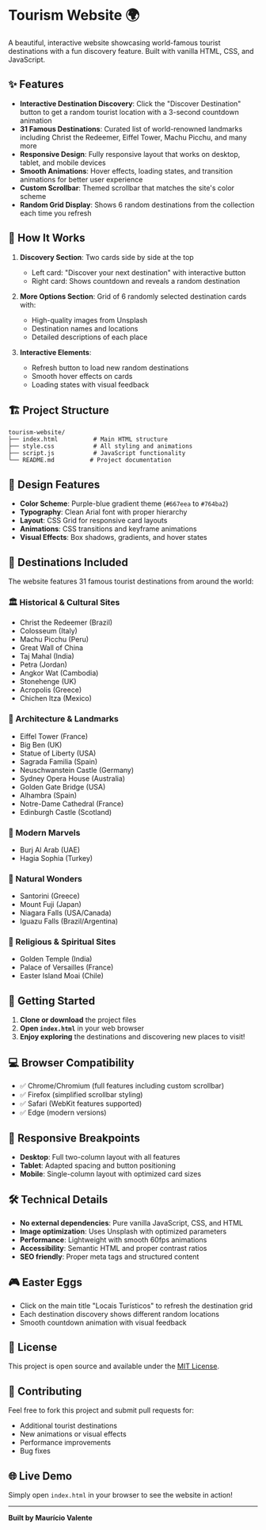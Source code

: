 # Tourism Website 🌍

A beautiful, interactive website showcasing world-famous tourist destinations with a fun discovery feature. Built with vanilla HTML, CSS, and JavaScript.

## ✨ Features

- **Interactive Destination Discovery**: Click the "Discover Destination" button to get a random tourist location with a 3-second countdown animation
- **31 Famous Destinations**: Curated list of world-renowned landmarks including Christ the Redeemer, Eiffel Tower, Machu Picchu, and many more
- **Responsive Design**: Fully responsive layout that works on desktop, tablet, and mobile devices  
- **Smooth Animations**: Hover effects, loading states, and transition animations for better user experience
- **Custom Scrollbar**: Themed scrollbar that matches the site's color scheme
- **Random Grid Display**: Shows 6 random destinations from the collection each time you refresh

## 🎯 How It Works

1. **Discovery Section**: Two cards side by side at the top
   - Left card: "Discover your next destination" with interactive button
   - Right card: Shows countdown and reveals a random destination

2. **More Options Section**: Grid of 6 randomly selected destination cards with:
   - High-quality images from Unsplash
   - Destination names and locations
   - Detailed descriptions of each place

3. **Interactive Elements**:
   - Refresh button to load new random destinations
   - Smooth hover effects on cards
   - Loading states with visual feedback

## 🏗️ Project Structure

```
tourism-website/
├── index.html          # Main HTML structure
├── style.css           # All styling and animations
├── script.js           # JavaScript functionality
└── README.md          # Project documentation
```

## 🎨 Design Features

- **Color Scheme**: Purple-blue gradient theme (`#667eea` to `#764ba2`)
- **Typography**: Clean Arial font with proper hierarchy
- **Layout**: CSS Grid for responsive card layouts
- **Animations**: CSS transitions and keyframe animations
- **Visual Effects**: Box shadows, gradients, and hover states

## 🌟 Destinations Included

The website features 31 famous tourist destinations from around the world:

### 🏛️ Historical & Cultural Sites
- Christ the Redeemer (Brazil)
- Colosseum (Italy) 
- Machu Picchu (Peru)
- Great Wall of China
- Taj Mahal (India)
- Petra (Jordan)
- Angkor Wat (Cambodia)
- Stonehenge (UK)
- Acropolis (Greece)
- Chichen Itza (Mexico)

### 🏰 Architecture & Landmarks
- Eiffel Tower (France)
- Big Ben (UK)
- Statue of Liberty (USA)
- Sagrada Familia (Spain)
- Neuschwanstein Castle (Germany)
- Sydney Opera House (Australia)
- Golden Gate Bridge (USA)
- Alhambra (Spain)
- Notre-Dame Cathedral (France)
- Edinburgh Castle (Scotland)

### 🏨 Modern Marvels
- Burj Al Arab (UAE)
- Hagia Sophia (Turkey)

### 🌊 Natural Wonders
- Santorini (Greece)
- Mount Fuji (Japan)
- Niagara Falls (USA/Canada)
- Iguazu Falls (Brazil/Argentina)

### 🕌 Religious & Spiritual Sites
- Golden Temple (India)
- Palace of Versailles (France)
- Easter Island Moai (Chile)

## 🚀 Getting Started

1. **Clone or download** the project files
2. **Open `index.html`** in your web browser
3. **Enjoy exploring** the destinations and discovering new places to visit!

## 💻 Browser Compatibility

- ✅ Chrome/Chromium (full features including custom scrollbar)
- ✅ Firefox (simplified scrollbar styling)
- ✅ Safari (WebKit features supported)
- ✅ Edge (modern versions)

## 📱 Responsive Breakpoints

- **Desktop**: Full two-column layout with all features
- **Tablet**: Adapted spacing and button positioning
- **Mobile**: Single-column layout with optimized card sizes

## 🛠️ Technical Details

- **No external dependencies**: Pure vanilla JavaScript, CSS, and HTML
- **Image optimization**: Uses Unsplash with optimized parameters
- **Performance**: Lightweight with smooth 60fps animations
- **Accessibility**: Semantic HTML and proper contrast ratios
- **SEO friendly**: Proper meta tags and structured content

## 🎮 Easter Eggs

- Click on the main title "Locais Turísticos" to refresh the destination grid
- Each destination discovery shows different random locations
- Smooth countdown animation with visual feedback

## 📄 License

This project is open source and available under the [MIT License](LICENSE).

## 🤝 Contributing

Feel free to fork this project and submit pull requests for:
- Additional tourist destinations
- New animations or visual effects  
- Performance improvements
- Bug fixes

## 🌐 Live Demo

Simply open `index.html` in your browser to see the website in action!

---

**Built by Maurício Valente**